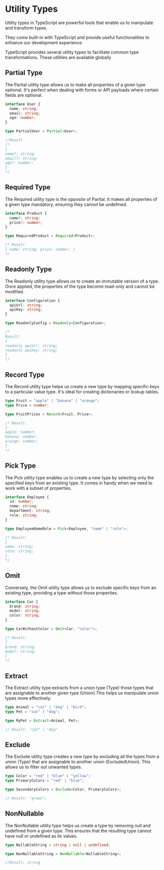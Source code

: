 <h1>Utility Types</h1>

<p>Utility types in TypeScript are powerful
tools that enable us to manipulate and
transform types.</p>
<p>They come built-in with TypeScript and
provide useful functionalities to enhance
our development experience.</p>
<p>TypeScript provides several utility types
to facilitate common type
transformations. These utilities are
available globally</p>
<p></p>

<h2>Partial Type</h2>
<p>The Partial utility type allows us to make
all properties of a given type optional. It's
perfect when dealing with forms or API
payloads where certain fields are optional.</p>

```ts
interface User {
  name: string;
  email: string;
  age: number;
}

type PartialUser = Partial<User>;

//Result
/* 
{
name?: string;
email?: string;
age?: number;
}
*/
```

<h2>Required Type</h2>
<p>The Required utility type is the opposite
of Partial. It makes all properties of a
given type mandatory, ensuring they
cannot be undefined.</p>

```ts
interface Product {
  name?: string;
  price?: number;
}

type RequiredProduct = Required<Product>;

/* Result
{ name: string; price: number; }
*/
```

<h2>Readonly Type</h2>
<p>The Readonly utility type allows us to
create an immutable version of a type.
Once applied, the properties of the type
become read-only and cannot be
modified.</p>

```ts
interface Configuration {
  apiUrl: string;
  apiKey: string;
}

type ReadonlyConfig = Readonly<Configuration>;

/* 
Result:
{
readonly apiUrl: string;
readonly apiKey: string;
}
*/
```

<h2>Record Type</h2>
<p>The Record utility type helps us create a
new type by mapping specific keys to a
particular value type. It's ideal for creating
dictionaries or lookup tables.</p>

```ts
type Fruit = "apple" | "banana" | "orange";
type Price = number;

type FruitPrices = Record<Fruit, Price>;

/* Result:
{
apple: number;
banana: number;
orange: number;
}
*/
```

<h2>Pick Type</h2>
<p>The Pick utility type enables us to create a new type by selecting only the specified keys from an existing type. It comes in handy when we need to work with a subset of properties.</p>

```ts
interface Employee {
  id: number;
  name: string;
  department: string;
  role: string;
}

type EmployeeNameRole = Pick<Employee, "name" | "role">;

/* Result:
{
name: string;
role: string;
}
*/
```

<h2>Omit</h2>
<p>Conversely, the Omit utility type allows us
to exclude specific keys from an existing type, providing a type without those properties.</p>

```ts
interface Car {
  brand: string;
  model: string;
  color: string;
}

type CarWithoutColor = Omit<Car, "color">;

/* Result:
{
brand: string;
model: string;
}
*/
```

<h2>Extract</h2>
<p>The Extract utility type extracts from a union type (Type) those types that are assignable to another given type (Union).This helps us manipulate union types more effectively.</p>

```ts
type Animal = "cat" | "dog" | "bird";
type Pet = "cat" | "dog";

type MyPet = Extract<Animal, Pet>;

// Result: "cat" | "dog"
```

<h2>Exclude</h2>
<p>The Exclude utility type creates a new type by excluding all the types from a union (Type) that are assignable to another union (ExcludedUnion). This allows us to filter out unwanted types.</p>

```ts
type Color = "red" | "blue" | "yellow";
type PrimaryColors = "red" | "blue";

type SecondaryColors = Exclude<Color, PrimaryColors>;

// Result: "green";
```

<h2>NonNullable</h2>
<p>The NonNullable utility type helps us
create a type by removing null and
undefined from a given type. This ensures
that the resulting type cannot have null or
undefined as its values.</p>

```ts
type NullableString = string | null | undefined;

type NonNullableString = NonNullable<NullableString>;

//Result: string
```

